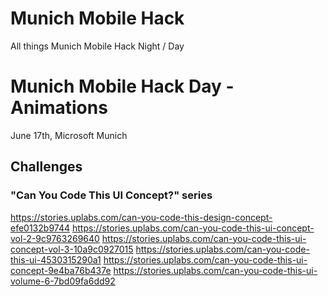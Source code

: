 # Munich Mobile Hack
All things Munich Mobile Hack Night / Day

# Munich Mobile Hack Day - Animations
June 17th, Microsoft Munich



## Challenges

### "Can You Code This UI Concept?" series
https://stories.uplabs.com/can-you-code-this-design-concept-efe0132b9744
https://stories.uplabs.com/can-you-code-this-ui-concept-vol-2-9c9763269640
https://stories.uplabs.com/can-you-code-this-ui-concept-vol-3-10a9c0927015
https://stories.uplabs.com/can-you-code-this-ui-4530315290a1
https://stories.uplabs.com/can-you-code-this-ui-concept-9e4ba76b437e
https://stories.uplabs.com/can-you-code-this-ui-volume-6-7bd09fa6dd92
